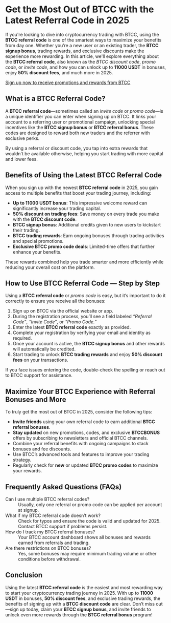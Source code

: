 
<h1>Get the Most Out of BTCC with the Latest Referral Code in 2025</h1>
<p>If you're looking to dive into cryptocurrency trading with BTCC, using the <strong>BTCC referral code</strong> is one of the smartest ways to maximize your benefits from day one. Whether you’re a new user or an existing trader, the <strong>BTCC signup bonus</strong>, trading rewards, and exclusive discounts make the experience more rewarding. In this article, we'll explore everything about the <strong>BTCC referral code</strong>, also known as the <em>BTCC discount code</em>, <em>promo code</em>, or <em>invite code</em>, and how you can unlock up to <strong>11000 USDT</strong> in bonuses, enjoy <strong>50% discount fees</strong>, and much more in 2025.</p>
<p><a href="https://partner.btcc.com/us/c/BTCCBONUS/9303" target="_blank">Sign up now to receive promotions and rewards from BTCC</a></p>
<img src="https://images.mirror-media.xyz/publication-images/Nc6y3OxKjW0A_p-rYhSn7.png?height=960&amp;width=1920" decoding="async" data-nimg="fill" class="css-xah9so" style="position:absolute;top:0;left:0;bottom:0;right:0;box-sizing:border-box;padding:0;border:none;margin:auto;display:block;width:0;height:0;min-width:100%;max-width:100%;min-height:100%;max-height:100%">
<h2>What is a BTCC Referral Code?</h2>
<p>A <strong>BTCC referral code</strong>—sometimes called an <em>invite code</em> or <em>promo code</em>—is a unique identifier you can enter when signing up on BTCC. It links your account to a referring user or promotional campaign, unlocking special incentives like the <strong>BTCC signup bonus</strong> or <strong>BTCC referral bonus</strong>. These codes are designed to reward both new traders and the referrer with exclusive perks.</p>
<p>By using a referral or discount code, you tap into extra rewards that wouldn’t be available otherwise, helping you start trading with more capital and lower fees.</p>
<h2>Benefits of Using the Latest BTCC Referral Code</h2>
<p>When you sign up with the newest <strong>BTCC referral code</strong> in 2025, you gain access to multiple benefits that boost your trading journey, including:</p>
<ul>
<li><strong>Up to 11000 USDT bonus</strong>: This impressive welcome reward can significantly increase your trading capital.</li>
<li><strong>50% discount on trading fees</strong>: Save money on every trade you make with the <strong>BTCC discount code</strong>.</li>
<li><strong>BTCC signup bonus</strong>: Additional credits given to new users to kickstart their trading.</li>
<li><strong>BTCC trading rewards</strong>: Earn ongoing bonuses through trading activities and special promotions.</li>
<li><strong>Exclusive BTCC promo code deals</strong>: Limited-time offers that further enhance your benefits.</li>
</ul>
<p>These rewards combined help you trade smarter and more efficiently while reducing your overall cost on the platform.</p>
<h2>How to Use BTCC Referral Code — Step by Step</h2>
<p>Using a <strong>BTCC referral code</strong> or <em>promo code</em> is easy, but it’s important to do it correctly to ensure you receive all the bonuses:</p>
<ol>
<li>Sign up on BTCC via the official website or app.</li>
<li>During the registration process, you’ll see a field labeled <em>“Referral Code”</em>, <em>“Invite Code”</em>, or <em>“Promo Code.”</em></li>
<li>Enter the latest <strong>BTCC referral code</strong> exactly as provided.</li>
<li>Complete your registration by verifying your email and identity as required.</li>
<li>Once your account is active, the <strong>BTCC signup bonus</strong> and other rewards will automatically be credited.</li>
<li>Start trading to unlock <strong>BTCC trading rewards</strong> and enjoy <strong>50% discount fees</strong> on your transactions.</li>
</ol>
<p>If you face issues entering the code, double-check the spelling or reach out to BTCC support for assistance.</p>
<h2>Maximize Your BTCC Experience with Referral Bonuses and More</h2>
<p>To truly get the most out of BTCC in 2025, consider the following tips:</p>
<ul>
<li><strong>Invite friends</strong> using your own referral code to earn additional <strong>BTCC referral bonuses</strong>.</li>
<li><strong>Stay updated</strong> on new promotions, codes, and exclusive <strong>BTCCBONUS</strong> offers by subscribing to newsletters and official BTCC channels.</li>
<li>Combine your referral benefits with ongoing campaigns to stack bonuses and fee discounts.</li>
<li>Use BTCC’s advanced tools and features to improve your trading strategy.</li>
<li>Regularly check for <strong>new</strong> or updated <strong>BTCC promo codes</strong> to maximize your rewards.</li>
</ul>
<h2>Frequently Asked Questions (FAQs)</h2>
<dl>
<dt>Can I use multiple BTCC referral codes?</dt>
<dd>Usually, only one referral or promo code can be applied per account at signup.</dd>
<dt>What if my BTCC referral code doesn’t work?</dt>
<dd>Check for typos and ensure the code is valid and updated for 2025. Contact BTCC support if problems persist.</dd>
<dt>How do I track my BTCC referral bonuses?</dt>
<dd>Your BTCC account dashboard shows all bonuses and rewards earned from referrals and trading.</dd>
<dt>Are there restrictions on BTCC bonuses?</dt>
<dd>Yes, some bonuses may require minimum trading volume or other conditions before withdrawal.</dd>
</dl>
<h2>Conclusion</h2>
<p>Using the latest <strong>BTCC referral code</strong> is the easiest and most rewarding way to start your cryptocurrency trading journey in 2025. With up to <strong>11000 USDT</strong> in bonuses, <strong>50% discount fees</strong>, and exclusive trading rewards, the benefits of signing up with a <strong>BTCC discount code</strong> are clear. Don’t miss out—sign up today, claim your <strong>BTCC signup bonus</strong>, and invite friends to unlock even more rewards through the <strong>BTCC referral bonus</strong> program!</p>
</article>
</body>
</html>
